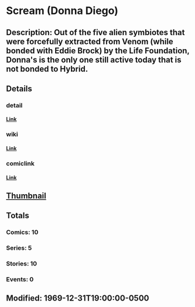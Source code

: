 # Scream (Donna Diego)
## Description: Out of the five alien symbiotes that were forcefully extracted from Venom (while bonded with Eddie Brock) by the Life Foundation, Donna's is the only one still active today that is not bonded to Hybrid.
## Details
### detail
#### [Link](http://marvel.com/characters/2033/scream?utm_campaign=apiRef&utm_source=225578a89fc76f3d20fbffda5d17a88d)
### wiki
#### [Link](http://marvel.com/universe/Scream%20(Donna%20Diego)?utm_campaign=apiRef&utm_source=225578a89fc76f3d20fbffda5d17a88d)
### comiclink
#### [Link](http://marvel.com/comics/characters/1009566/scream_donna_diego?utm_campaign=apiRef&utm_source=225578a89fc76f3d20fbffda5d17a88d)
## [Thumbnail](http://i.annihil.us/u/prod/marvel/i/mg/b/40/image_not_available.jpg)
## Totals
### Comics: 10
### Series: 5
### Stories: 10
### Events: 0
## Modified: 1969-12-31T19:00:00-0500